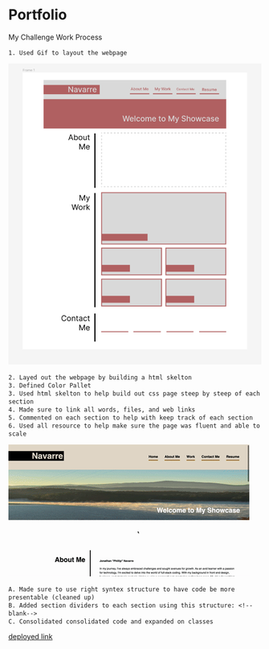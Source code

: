 # Portfolio

My Challenge Work Process

    1. Used Gif to layout the webpage

![Project Portfolio Layout](./assets/images/layout.png)

    2. Layed out the webpage by building a html skelton 
    3. Defined Color Pallet
    3. Used html skelton to help build out css page steep by steep of each section
    4. Made sure to link all words, files, and web links
    5. Commented on each section to help with keep track of each section 
    6. Used all resource to help make sure the page was fluent and able to scale

![Project Portfolio Website](./assets/images/Screen.gif)

    A. Made sure to use right syntex structure to have code be more presentable (cleaned up)
    B. Added section dividers to each section using this structure: <!--blank-->
    C. Consolidated consolidated code and expanded on classes 

[deployed link](https://one4thenation.github.io/Portfolio/)
